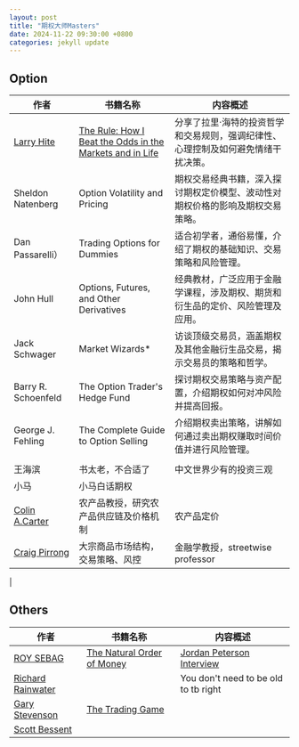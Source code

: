 ```yaml
---
layout: post
title: "期权大师Masters"
date: 2024-11-22 09:30:00 +0800
categories: jekyll update
---
```


## Option

| 作者                                                                                          | 书籍名称                                                                                                                                                                                             | 内容概述                                                                          |
| --------------------------------------------------------------------------------------------- | ---------------------------------------------------------------------------------------------------------------------------------------------------------------------------------------------------- | --------------------------------------------------------------------------------- |
| [Larry Hite](https://github.com/ikeepo/option/blob/master/docs/assets/biography/LarryHite.md) | [The Rule: How I Beat the Odds in the Markets and in Life](https://github.com/ikeepo/option/blob/master/docs/assets/book/LarryHite-TheRule_HowIBeattheOddsintheMarketsandinLife-AndHowYouCanToo.pdf) | 分享了拉里·海特的投资哲学和交易规则，强调纪律性、心理控制及如何避免情绪干扰决策。 |
| Sheldon Natenberg                                                                             | Option Volatility and Pricing                                                                                                                                                                        | 期权交易经典书籍，深入探讨期权定价模型、波动性对期权价格的影响及期权交易策略。    |
| Dan Passarelli）                                                                              | Trading Options for Dummies                                                                                                                                                                          | 适合初学者，通俗易懂，介绍了期权的基础知识、交易策略和风险管理。                  |
| John Hull                                                                                     | Options, Futures, and Other Derivatives                                                                                                                                                              | 经典教材，广泛应用于金融学课程，涉及期权、期货和衍生品的定价、风险管理及应用。    |
| Jack Schwager                                                                                 | Market Wizards\*                                                                                                                                                                                     | 访谈顶级交易员，涵盖期权及其他金融衍生品交易，揭示交易员的策略和哲学。            |
| Barry R. Schoenfeld                                                                           | The Option Trader's Hedge Fund                                                                                                                                                                       | 探讨期权交易策略与资产配置，介绍期权如何对冲风险并提高回报。                      |
| George J. Fehling                                                                             | The Complete Guide to Option Selling                                                                                                                                                                 | 介绍期权卖出策略，讲解如何通过卖出期权赚取时间价值并进行风险管理。                |
|                                                                                               |
| 王海滨                                                                                        | 书太老，不合适了                                                                                                                                                                                     | 中文世界少有的投资三观                                                            |
| 小马    | 小马白话期权       |                        | | 
| [Colin A.Carter](https://en.wikipedia.org/wiki/Colin_Carter) | 农产品教授，研究农产品供应链及价格机制 | 农产品定价| |
| [Craig Pirrong](https://streetwiseprofessor.com/) | 大宗商品市场结构，交易策略、风控 | 金融学教授，streetwise professor |  |
| 
## Others

| 作者                                                                                                        | 书籍名称                                                                                                                         | 内容概述                                                                        |
| ----------------------------------------------------------------------------------------------------------- | -------------------------------------------------------------------------------------------------------------------------------- | ------------------------------------------------------------------------------- |
| [ROY SEBAG](https://github.com/ikeepo/option/blob/master/docs/assets/biography/RoySebag.md)                 | [The Natural Order of Money](https://www.naturalorderofmoney.com/)                                                               | [Jordan Peterson Interview](https://www.youtube.com/watch?v=BHu5h26c4nc&t=196s) |
| [Richard Rainwater](https://github.com/ikeepo/option/blob/master/docs/assets/biography/RichardRainwater.md) |                                                                                                                                  | You don't need to be old to tb right                                            |
| [Gary Stevenson](https://github.com/ikeepo/option/blob/master/docs/assets/biography/GaryStevenson.md)       | [The Trading Game](https://github.com/ikeepo/option/blob/master/docs/assets/book/GaryStevenson-TheTradingGame_AConfession-p.pdf) |                                                                                 |
| [Scott Bessent](https://github.com/ikeepo/option/blob/master/docs/assets/biography/ScottBessent.md)         |                                                                                                                                  |                                                                                 |

